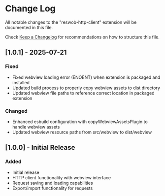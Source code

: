 # Change Log

All notable changes to the "reswob-http-client" extension will be documented in this file.

Check [Keep a Changelog](http://keepachangelog.com/) for recommendations on how to structure this file.

## [1.0.1] - 2025-07-21

### Fixed
- Fixed webview loading error (ENOENT) when extension is packaged and installed
- Updated build process to properly copy webview assets to dist directory
- Updated webview file paths to reference correct location in packaged extension

### Changed
- Enhanced esbuild configuration with copyWebviewAssetsPlugin to handle webview assets
- Updated webview resource paths from src/webview to dist/webview

## [1.0.0] - Initial Release

### Added
- Initial release
- HTTP client functionality with webview interface
- Request saving and loading capabilities
- Export/import functionality for requests